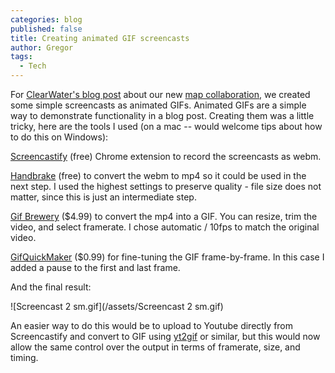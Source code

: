 ```yaml
---
categories: blog
published: false
title: Creating animated GIF screencasts
author: Gregor
tags:
  - Tech
---
```


For [ClearWater's blog post](http://www.giveclearwater.org/2014/04/clearwaters-online-map-mad-genius/) about our new [map collaboration](http://www.giveclearwater.org/map/), we created some simple screencasts as animated GIFs. Animated GIFs are a simple way to demonstrate functionality in a blog post. Creating them was a little tricky, here are the tools I used (on a mac -- would welcome tips about how to do this on Windows):

[Screencastify](https://chrome.google.com/webstore/detail/screencastify-screen-vide/mmeijimgabbpbgpdklnllpncmdofkcpn) (free) Chrome extension to record the screencasts as webm.

[Handbrake](http://handbrake.fr/) (free) to convert the webm to mp4 so it could be used in the next step. I used the highest settings to preserve quality - file size does not matter, since this is just an intermediate step.

[Gif Brewery](http://gifbrewery.com/) ($4.99) to convert the mp4 into a GIF. You can resize, trim the video, and select framerate. I chose automatic / 10fps to match the original video.

[GifQuickMaker](https://itunes.apple.com/us/app/gifquickmaker/id411431426?mt=12) ($0.99) for fine-tuning the GIF frame-by-frame. In this case I added a pause to the first and last frame.

And the final result:

![Screencast 2 sm.gif](/assets/Screencast 2 sm.gif)

An easier way to do this would be to upload to Youtube directly from Screencastify and convert to GIF using [yt2gif](http://yt2gif.com/) or similar, but this would now allow the same control over the output in terms of framerate, size, and timing.
